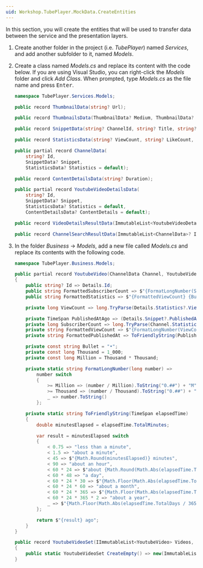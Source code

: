 ```yaml
---
uid: Workshop.TubePlayer.MockData.CreateEntities
---
```


In this section, you will create the entities that will be used to transfer data between the service and the presentation layers.

1. Create another folder in the project (i.e. *TubePlayer*) named *Services*, and add another subfolder to it, named *Models*.

1. Create a class named *Models.cs* and replace its content with the code below.
    If you are using Visual Studio, you can right-click the *Models* folder and click *Add* *Class*. When prompted, type *Models.cs* as the file name and press <kbd>Enter</kbd>.

    ```csharp
    namespace TubePlayer.Services.Models;

    public record ThumbnailData(string? Url);

    public record ThumbnailsData(ThumbnailData? Medium, ThumbnailData? High);

    public record SnippetData(string? ChannelId, string? Title, string? Description, ThumbnailsData? Thumbnails, string? ChannelTitle, DateTime? PublishedAt);

    public record StatisticsData(string? ViewCount, string? LikeCount, string? CommentCount, string? SubscriberCount);

    public partial record ChannelData(
        string? Id,
        SnippetData? Snippet,
        StatisticsData? Statistics = default);
    
    public record ContentDetailsData(string? Duration);

    public partial record YoutubeVideoDetailsData(
        string? Id,
        SnippetData? Snippet,
        StatisticsData? Statistics = default,
        ContentDetailsData? ContentDetails = default);

    public record VideoDetailsResultData(ImmutableList<YoutubeVideoDetailsData>? Items);

    public record ChannelSearchResultData(ImmutableList<ChannelData>? Items);
    ```

1. In the folder *Business* → *Models*, add a new file called *Models.cs* and replace its contents with the following code.  

    ```csharp
    namespace TubePlayer.Business.Models;

    public partial record YoutubeVideo(ChannelData Channel, YoutubeVideoDetailsData Details)
    {
        public string? Id => Details.Id;
        public string FormattedSubscriberCount => $"{FormatLongNumber(SubscriberCount)} subscriber{(SubscriberCount > 1 ? "s" : string.Empty)}";
        public string FormattedStatistics => $"{FormattedViewCount} {Bullet} {FormattedPublishedAt}";

        private long ViewCount => long.TryParse(Details.Statistics?.ViewCount, out var result) ? result : default;

        private TimeSpan PublishedAtAgo => (Details.Snippet?.PublishedAt).GetValueOrDefault(defaultValue: DateTime.Now).Subtract(DateTime.Now);
        private long SubscriberCount => long.TryParse(Channel.Statistics?.SubscriberCount, out var result) ? result : default;
        private string FormattedViewCount => $"{FormatLongNumber(ViewCount)} view{(ViewCount > 1 ? "s" : string.Empty)}";
        private string FormattedPublishedAt => ToFriendlyString(PublishedAtAgo);

        private const string Bullet = "•";
        private const long Thousand = 1_000;
        private const long Million = Thousand * Thousand;

        private static string FormatLongNumber(long number) =>
            number switch
            {
                >= Million => (number / Million).ToString("0.##") + "M",
                >= Thousand => (number / Thousand).ToString("0.##") + "K",
                _ => number.ToString()
            };

        private static string ToFriendlyString(TimeSpan elapsedTime)
        {
            double minutesElapsed = elapsedTime.TotalMinutes;

            var result = minutesElapsed switch
            {
                < 0.75 => "less than a minute",
                < 1.5 => "about a minute",
                < 45 => $"{Math.Round(minutesElapsed)} minutes",
                < 90 => "about an hour",
                < 60 * 24 => $"about {Math.Round(Math.Abs(elapsedTime.TotalHours))} hours",
                < 60 * 48 => "a day",
                < 60 * 24 * 30 => $"{Math.Floor(Math.Abs(elapsedTime.TotalDays))} days",
                < 60 * 24 * 60 => "about a month",
                < 60 * 24 * 365 => $"{Math.Floor(Math.Abs(elapsedTime.TotalDays / 30))} months",
                < 60 * 24 * 365 * 2 => "about a year",
                _ => $"{Math.Floor(Math.Abs(elapsedTime.TotalDays / 365))} years"
            };

            return $"{result} ago";
        }
    }

    public record YoutubeVideoSet(IImmutableList<YoutubeVideo> Videos, string NextPageToken)
    {
        public static YoutubeVideoSet CreateEmpty() => new(ImmutableList.Create<YoutubeVideo>(), string.Empty);
    }
    ```